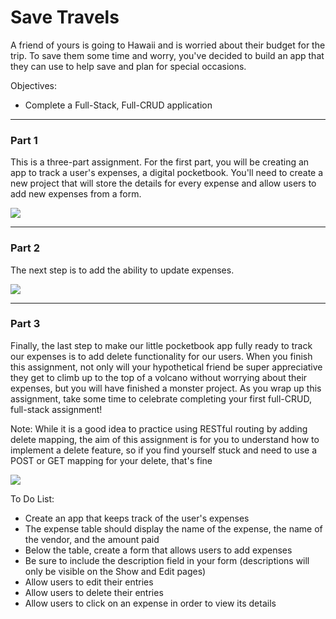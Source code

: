 <h1>Save Travels</h1>

<p>A friend of yours is going to Hawaii and is worried about their budget for the trip. To save them some time and worry, you've decided to build an app that they can use to help save and plan for special occasions.</p>

<p>Objectives:</p>
<ul>
    <li>Complete a Full-Stack, Full-CRUD application</li>
</ul>

<hr/>

<h3>Part 1</h3>

<p>This is a three-part assignment. For the first part, you will be creating an app to track a user's expenses, a digital pocketbook. You'll need to create a new project that will store the details for every expense and allow users to add new expenses from a form.</p>

<img src="https://github.com/alirabah93/Coding-Dojo/blob/master/java/withSpring/SaveTravels/screenshots/pic1.jpg"/>

<hr/>

<h3>Part 2</h3>

<p>The next step is to add the ability to update expenses.</p>

<img src="https://github.com/alirabah93/Coding-Dojo/blob/master/java/withSpring/SaveTravels/screenshots/pic2.jpg"/>

<hr/>

<h3>Part 3</h3>

<p>Finally, the last step to make our little pocketbook app fully ready to track our expenses is to add delete functionality for our users. When you finish this assignment, not only will your hypothetical friend be super appreciative they get to climb up to the top of a volcano without worrying about their expenses, but you will have finished a monster project. As you wrap up this assignment, take some time to celebrate completing your first full-CRUD, full-stack assignment!</p>

<p>Note: While it is a good idea to practice using RESTful routing by adding delete mapping, the aim of this assignment is for you to understand how to implement a delete feature, so if you find yourself stuck and need to use a POST or GET mapping for your delete, that's fine</p>

<img src="https://github.com/alirabah93/Coding-Dojo/blob/master/java/withSpring/SaveTravels/screenshots/pic3.jpg"/>

<p>To Do List:</p>
<ul>
    <li>Create an app that keeps track of the user's expenses</li>
    <li>The expense table should display the name of the expense, the name of the vendor, and the amount paid</li>
    <li>Below the table, create a form that allows users to add expenses</li>
    <li>Be sure to include the description field in your form (descriptions will only be visible on the Show and Edit pages)</li>
    <li>Allow users to edit their entries</li>
    <li>Allow users to delete their entries</li>
    <li>Allow users to click on an expense in order to view its details</li>
</ul>


